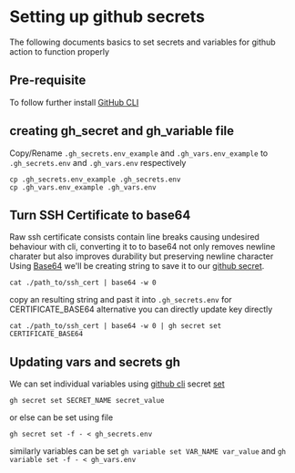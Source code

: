 # Setting up github secrets

The following documents basics to set secrets and variables for github action to function properly

## Pre-requisite
To follow further install [GitHub CLI](https://github.com/cli/cli#installation)

## creating gh_secret and gh_variable file
Copy/Rename `.gh_secrets.env_example` and `.gh_vars.env_example` to `.gh_secrets.env` and `.gh_vars.env` respectively
```shell
cp .gh_secrets.env_example .gh_secrets.env
cp .gh_vars.env_example .gh_vars.env
```

## Turn SSH Certificate to base64
Raw ssh certificate consists contain line breaks causing undesired behaviour with cli, converting it to to base64 not only removes newline charater but also improves durability but preserving newline character   Using [Base64](https://linux.die.net/man/1/base64) we'll be creating string to save it to our [github secret](https://docs.github.com/en/actions/security-guides/using-secrets-in-github-actions).
```shell
cat ./path_to/ssh_cert | base64 -w 0
```
copy an resulting string and past it into `.gh_secrets.env` for CERTIFICATE_BASE64
alternative you can directly update key directly 
```shell
cat ./path_to/ssh_cert | base64 -w 0 | gh secret set CERTIFICATE_BASE64
```
## Updating vars and secrets gh 
We can set individual variables using [github cli](https://cli.github.com/) secret [set](https://cli.github.com/manual/gh_secret_set)
```shell
gh secret set SECRET_NAME secret_value
```
or else can be set using file 
```shell
gh secret set -f - < gh_secrets.env
```
similarly variables can be set
`gh variable set VAR_NAME var_value`
and `gh variable set -f - < gh_vars.env`
